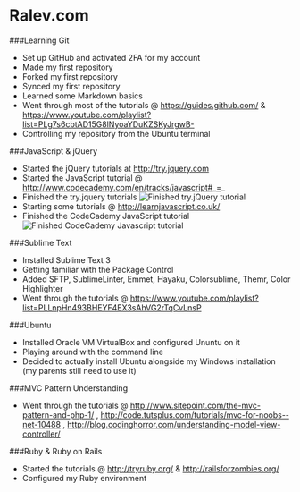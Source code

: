 Ralev.com
=========

###Learning Git
  
  +	Set up GitHub and activated 2FA for my account
  +	Made my first repository
  +	Forked my first repository
  +	Synced my first repository
  +	Learned some Markdown basics
  +	Went through most of the tutorials @ https://guides.github.com/ & https://www.youtube.com/playlist?list=PLg7s6cbtAD15G8lNyoaYDuKZSKyJrgwB-
  +	Controlling my repository from the Ubuntu terminal

###JavaScript & jQuery

  + Started the jQuery tutorials at http://try.jquery.com
  + Started the JavaScript tutorial @ http://www.codecademy.com/en/tracks/javascript#_=_
  + Finished the try.jquery tutorials ![Finished try.jQuery tutorial](http://s22.postimg.org/4ra1o5rxt/jquery.png)
  + Starting some tutorials @ http://learnjavascript.co.uk/
  + Finished the CodeCademy JavaScript tutorial ![Finished CodeCademy Javascript tutorial](http://s17.postimg.org/yc5y222jz/image.png)

###Sublime Text

  + Installed Sublime Text 3
  + Getting familiar with the Package Control
  + Added SFTP, SublimeLinter, Emmet, Hayaku, Colorsublime, Themr, Color Highlighter
  + Went through the tutorials @ https://www.youtube.com/playlist?list=PLLnpHn493BHEYF4EX3sAhVG2rTqCvLnsP
	
###Ubuntu

  + Installed Oracle VM VirtualBox and configured Ununtu on it
  + Playing around with the command line
  + Decided to actually install Ubuntu alongside my Windows installation (my parents still need to use it)

###MVC Pattern Understanding
  + Went through the tutorials @ http://www.sitepoint.com/the-mvc-pattern-and-php-1/ , http://code.tutsplus.com/tutorials/mvc-for-noobs--net-10488 , http://blog.codinghorror.com/understanding-model-view-controller/

###Ruby & Ruby on Rails
  + Started the tutorials @ http://tryruby.org/ & http://railsforzombies.org/
  + Configured my Ruby environment
